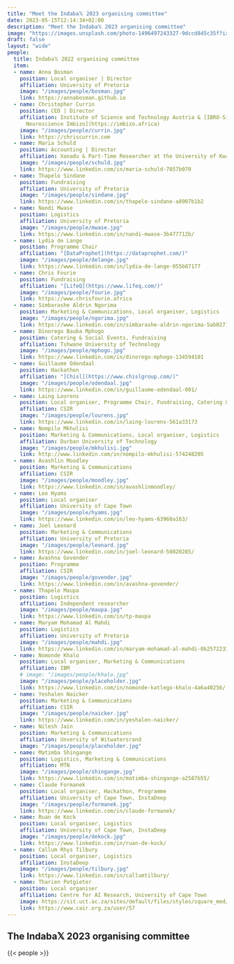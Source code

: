 ```yaml
---
title: "Meet the Indaba𝕏 2023 organising committee"
date: 2023-05-15T12:14:34+02:00
description: "Meet the Indaba𝕏 2023 organising committee"
image: "https://images.unsplash.com/photo-1496497243327-9dccd845c35f?ixlib=rb-4.0.3&ixid=MnwxMjA3fDB8MHxwaG90by1wYWdlfHx8fGVufDB8fHx8&auto=format&fit=crop&w=1770&q=95"
draft: false
layout: "wide"
people: 
  title: Indaba𝕏 2022 organising committee
  item:
  - name: Anna Bosman
    position: Local organiser | Director
    affiliation: University of Pretoria
    image: "/images/people/bosman.jpg"
    link: https://annabosman.github.io
  - name: Christopher Currin
    position: CEO | Director
    affiliation: Institute of Science and Technology Austria & [IBRO-Simons Computational
      Neuroscience Imbizo](https://imbizo.africa)
    image: "/images/people/currin.jpg"
    link: https://chriscurrin.com
  - name: Maria Schuld
    position: Accounting | Director
    affiliation: Xanadu & Part-Time Researcher at the University of KwaZulu-Natal
    image: "/images/people/schuld.jpg"
    link: https://www.linkedin.com/in/maria-schuld-7857b070
  - name: Thapelo Sindane
    position: Fundraising
    affiliation: University of Pretoria
    image: "/images/people/sindane.jpg"
    link: https://www.linkedin.com/in/thapelo-sindane-a8907b1b2
  - name: Nandi Mwase
    position: Logistics
    affiliation: University of Pretoria
    image: "/images/people/mwase.jpg"
    link: https://www.linkedin.com/in/nandi-mwase-3b477712b/
  - name: Lydia de Lange
    position: Programme Chair
    affiliation: "[DataProphet](https://dataprophet.com/)"
    image: "/images/people/delange.jpg"
    link: https://www.linkedin.com/in/lydia-de-lange-055b87177
  - name: Chris Fourie
    position: Fundraising
    affiliation: "[LifeQ](https://www.lifeq.com/)"
    image: "/images/people/fourie.jpg"
    link: https://www.chrisfourie.africa
  - name: Simbarashe Aldrin Ngorima
    position: Marketing & Communications, Local organiser, Logistics
    image: "/images/people/ngorima.jpg"
    link: https://www.linkedin.com/in/simbarashe-aldrin-ngorima-5ab027120/
  - name: Dinorego Bauba Mphogo
    position: Catering & Social Events, Fundraising
    affiliation: Tshwane University of Technology
    image: "/images/people/mphogo.jpg"
    link: https://www.linkedin.com/in/dinorego-mphogo-134594101
  - name: Guillaume Odendaal
    position: Hackathon
    affiliation: "[Chisl](https://www.chislgroup.com/)"
    image: "/images/people/odendaal.jpg"
    link: https://www.linkedin.com/in/guillaume-odendaal-001/
  - name: Laing Lourens
    position: Local organiser, Programme Chair, Fundraising, Catering & Social Events
    affiliation: CSIR
    image: "/images/people/lourens.jpg"
    link: https://www.linkedin.com/in/laing-lourens-561a33173
  - name: Nompilo Mkhulisi
    position: Marketing & Communications, Local organiser, Logistics
    affiliation: Durban University of Technology 
    image: "/images/people/mkhulisi.jpg"
    link: http://www.linkedin.com/in/nompilo-mkhulisi-574248205
  - name: Avashlin Moodley
    position: Marketing & Communications
    affiliation: CSIR
    image: "/images/people/moodley.jpg"
    link: https://www.linkedin.com/in/avashlinmoodley/
  - name: Leo Hyams
    position: Local organiser
    affiliation: University of Cape Town
    image: "/images/people/hyams.jpg"
    link: https://www.linkedin.com/in/leo-hyams-63960a163/
  - name: Joel Leonard
    position: Marketing & Communications
    affiliation: University of Pretoria
    image: "/images/people/leonard.jpg"
    link: https://www.linkedin.com/in/joel-leonard-50820285/
  - name: Avashna Govender
    position: Programme
    affiliation: CSIR
    image: "/images/people/govender.jpg"
    link: https://www.linkedin.com/in/avashna-govender/
  - name: Thapelo Maupa
    position: Logistics
    affiliation: Independent researcher
    image: "/images/people/maupa.jpg"
    link: https://www.linkedin.com/in/tp-maupa
  - name: Maryam Mohamad Al Mahdi
    position: Logistics
    affiliation: University of Pretoria
    image: "/images/people/mahdi.jpg"
    link: https://www.linkedin.com/in/maryam-mohamad-al-mahdi-0b2572233/
  - name: Nomonde Khalo
    position: Local organiser, Marketing & Communications
    affiliation: IBM
    # image: "/images/people/khalo.jpg"
    image: "/images/people/placeholder.jpg"
    link: https://www.linkedin.com/in/nomonde-katlego-khalo-4a6a40256/
  - name: Yeshalen Naicker
    position: Marketing & Communications
    affiliation: CSIR
    image: "/images/people/naicker.jpg"
    link: https://www.linkedin.com/in/yeshalen-naicker/
  - name: Nilesh Jain
    position: Marketing & Communications
    affiliation: Unversity of Witwatersrand
    image: "/images/people/placeholder.jpg"
  - name: Matimba Shingange
    position: Logistics, Marketing & Communications
    affiliation: MTN
    image: "/images/people/shingange.jpg"
    link: https://www.linkedin.com/in/matimba-shingange-a2587b55/
  - name: Claude Formanek
    position: Local organiser, Hackathon, Programme
    affiliation: University of Cape Town, InstaDeep
    image: "/images/people/formanek.jpg"
    link: https://www.linkedin.com/in/claude-formanek/
  - name: Ruan de Kock
    position: Local organiser, Logistics
    affiliation: University of Cape Town, InstaDeep
    image: "/images/people/dekock.jpg"
    link: https://www.linkedin.com/in/ruan-de-kock/
  - name: Callum Rhys Tilbury
    position: Local organiser, Logistics
    affiliation: InstaDeep
    image: "/images/people/tilbury.jpg"
    link: https://www.linkedin.com/in/callumtilbury/
  - name: Tharien Potgieter
    position: Local organiser
    affiliation: Centre for AI Research, University of Cape Town
    image: https://sit.uct.ac.za/sites/default/files/styles/square_med/public/contacts/tharien.jpg?h=926b3aec&itok=P29LBQ9a
    link: https://www.cair.org.za/user/57
---
```


<!--more-->

## The Indaba𝕏 2023 organising committee

<!-- add committee details in the 'people' front matter-->
{{< people >}}
